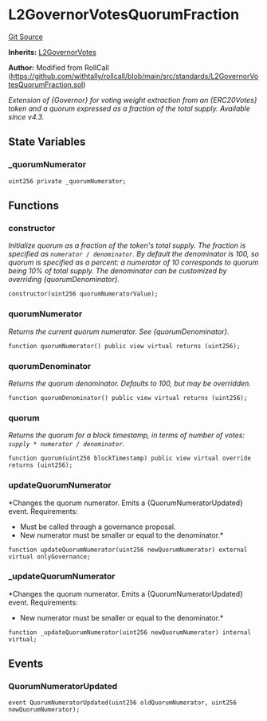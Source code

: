# L2GovernorVotesQuorumFraction
[Git Source](https://github.com/alchemix-finance/alchemix-v2-dao/blob/ede6fa522daa0fff2c20e5420d5e76d74abb70c3/src/governance/L2GovernorVotesQuorumFraction.sol)

**Inherits:**
[L2GovernorVotes](/src/governance/L2GovernorVotes.sol/abstract.L2GovernorVotes.md)

**Author:**
Modified from RollCall (https://github.com/withtally/rollcall/blob/main/src/standards/L2GovernorVotesQuorumFraction.sol)

*Extension of {Governor} for voting weight extraction from an {ERC20Votes} token and a quorum expressed as a
fraction of the total supply.
_Available since v4.3._*


## State Variables
### _quorumNumerator

```solidity
uint256 private _quorumNumerator;
```


## Functions
### constructor

*Initialize quorum as a fraction of the token's total supply.
The fraction is specified as `numerator / denominator`. By default the denominator is 100, so quorum is
specified as a percent: a numerator of 10 corresponds to quorum being 10% of total supply. The denominator can be
customized by overriding {quorumDenominator}.*


```solidity
constructor(uint256 quorumNumeratorValue);
```

### quorumNumerator

*Returns the current quorum numerator. See {quorumDenominator}.*


```solidity
function quorumNumerator() public view virtual returns (uint256);
```

### quorumDenominator

*Returns the quorum denominator. Defaults to 100, but may be overridden.*


```solidity
function quorumDenominator() public view virtual returns (uint256);
```

### quorum

*Returns the quorum for a block timestamp, in terms of number of votes: `supply * numerator / denominator`.*


```solidity
function quorum(uint256 blockTimestamp) public view virtual override returns (uint256);
```

### updateQuorumNumerator

*Changes the quorum numerator.
Emits a {QuorumNumeratorUpdated} event.
Requirements:
- Must be called through a governance proposal.
- New numerator must be smaller or equal to the denominator.*


```solidity
function updateQuorumNumerator(uint256 newQuorumNumerator) external virtual onlyGovernance;
```

### _updateQuorumNumerator

*Changes the quorum numerator.
Emits a {QuorumNumeratorUpdated} event.
Requirements:
- New numerator must be smaller or equal to the denominator.*


```solidity
function _updateQuorumNumerator(uint256 newQuorumNumerator) internal virtual;
```

## Events
### QuorumNumeratorUpdated

```solidity
event QuorumNumeratorUpdated(uint256 oldQuorumNumerator, uint256 newQuorumNumerator);
```

